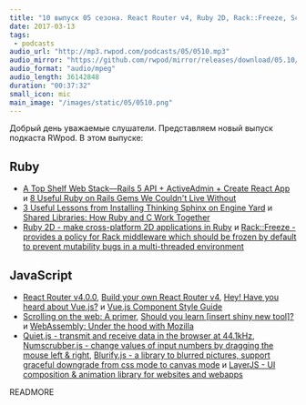 ```yaml
---
title: "10 выпуск 05 сезона. React Router v4, Ruby 2D, Rack::Freeze, Scrolling on the web, Quiet.js, Blurify.js, Numscrubber.js и прочее"
date: 2017-03-13
tags:
 - podcasts
audio_url: "http://mp3.rwpod.com/podcasts/05/0510.mp3"
audio_mirror: "https://github.com/rwpod/mirror/releases/download/05.10/0510.mp3"
audio_format: "audio/mpeg"
audio_length: 36142848
duration: "00:37:32"
small_icon: mic
main_image: "/images/static/05/0510.png"
---
```


Добрый день уважаемые слушатели. Представляем новый выпуск подкаста RWpod. В этом выпуске:

## Ruby

 - [A Top Shelf Web Stack—Rails 5 API + ActiveAdmin + Create React App](https://medium.com/superhighfives/a-top-shelf-web-stack-rails-5-api-activeadmin-create-react-app-de5481b7ec0b) и [8 Useful Ruby on Rails Gems We Couldn't Live Without](http://blog.planetargon.com/entries/8-useful-ruby-on-rails-gems-we-couldnt-live-without)
 - [3 Useful Lessons from Installing Thinking Sphinx on Engine Yard](http://blog.planetargon.com/entries/3-useful-lessons-from-installing-thinking-sphinx-on-engine-yard) и [Shared Libraries: How Ruby and C Work Together](http://www.rubyletter.com/blog/2017/03/03/using-shared-libraries-in-ruby.html)
 - [Ruby 2D - make cross-platform 2D applications in Ruby](http://www.ruby2d.com/) и [Rack::Freeze - provides a policy for Rack middleware which should be frozen by default to prevent mutability bugs in a multi-threaded environment](https://github.com/ioquatix/rack-freeze)

## JavaScript

 - [React Router v4.0.0](https://reacttraining.com/react-router/), [Build your own React Router v4](https://tylermcginnis.com/build-your-own-react-router-v4/), [Hey! Have you heard about Vue.js?](https://medium.com/@kevin.buhrer/hey-have-you-heard-about-vue-js-8075b7c06cae) и [Vue.js Component Style Guide](https://github.com/pablohpsilva/vuejs-component-style-guide)
 - [Scrolling on the web: A primer](https://blogs.windows.com/msedgedev/2017/03/08/scrolling-on-the-web/), [Should you learn [insert shiny new tool]?](https://zellwk.com/blog/learn-tools/) и [WebAssembly: Under the hood with Mozilla](https://www.youtube.com/watch?v=o52_5qAJhNg)
 - [Quiet.js - transmit and receive data in the browser at 44.1kHz](https://quiet.github.io/quiet-js/), [Numscrubber.js - change values of input numbers by dragging the mouse left & right](https://mburakerman.github.io/numscrubberjs/), [Blurify.js - a library to blurred pictures, support graceful downgrade from css mode to canvas mode](https://github.com/JustClear/blurify) и [LayerJS - UI composition & animation library for websites and webapps](https://layerjs.org)

READMORE
